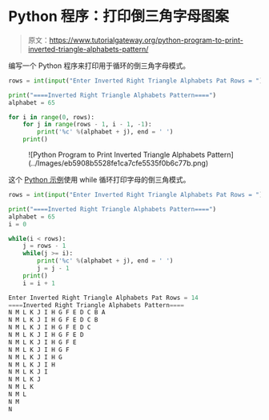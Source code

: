 # Python 程序：打印倒三角字母图案

> 原文：<https://www.tutorialgateway.org/python-program-to-print-inverted-triangle-alphabets-pattern/>

编写一个 Python 程序来打印用于循环的倒三角字母模式。

```py
rows = int(input("Enter Inverted Right Triangle Alphabets Pat Rows = "))

print("====Inverted Right Triangle Alphabets Pattern====")
alphabet = 65

for i in range(0, rows):
    for j in range(rows - 1, i - 1, -1):
        print('%c' %(alphabet + j), end = ' ')
    print()
```

<figure class="wp-block-image size-large">![Python Program to Print Inverted Triangle Alphabets Pattern](../Images/eb5908b5528fe1ca7cfe5535f0b6c77b.png)</figure>

这个 [Python 示例](https://www.tutorialgateway.org/python-programming-examples/)使用 while 循环打印字母的倒三角模式。

```py
rows = int(input("Enter Inverted Right Triangle Alphabets Pat Rows = "))

print("====Inverted Right Triangle Alphabets Pattern====")
alphabet = 65
i = 0

while(i < rows):
    j = rows - 1
    while(j >= i):
        print('%c' %(alphabet + j), end = ' ')
        j = j - 1
    print()
    i = i + 1
```

```py
Enter Inverted Right Triangle Alphabets Pat Rows = 14
====Inverted Right Triangle Alphabets Pattern====
N M L K J I H G F E D C B A 
N M L K J I H G F E D C B 
N M L K J I H G F E D C 
N M L K J I H G F E D 
N M L K J I H G F E 
N M L K J I H G F 
N M L K J I H G 
N M L K J I H 
N M L K J I 
N M L K J 
N M L K 
N M L 
N M 
N 
```